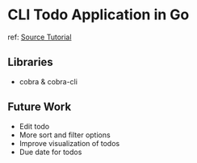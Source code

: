 # CLI Todo Application in Go
ref: [Source Tutorial](https://spf13.com/presentation/building-an-awesome-cli-app-in-go-oscon/)

## Libraries
- cobra & cobra-cli

## Future Work
- Edit todo
- More sort and filter options
- Improve visualization of todos
- Due date for todos
